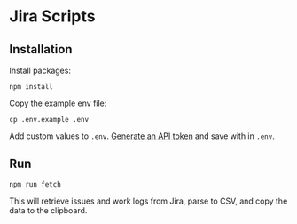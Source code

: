 # Jira Scripts

## Installation

Install packages:
```shell script
npm install
```

Copy the example env file:
```shell script
cp .env.example .env
```

Add custom values to `.env`. [Generate an API token](https://id.atlassian.com/manage/api-tokens) and save 
with in `.env`.

## Run

```shell script
npm run fetch
```

This will retrieve issues and work logs from Jira, parse to CSV, and copy the data to the clipboard.

